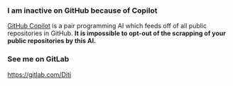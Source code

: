 ### I am inactive on GitHub because of Copilot

[GitHub Copilot](https://copilot.github.com) is a pair programming AI which feeds off of all public repositories in GitHub. **It is impossible to opt-out of the scrapping of your public repositories by this AI.**

### See me on GitLab
https://gitlab.com/Diti

<!--
**Diti/Diti** is a ✨ _special_ ✨ repository because its `README.md` (this file) appears on your GitHub profile.

Here are some ideas to get you started:

- 🔭 I’m currently working on ...
- 🌱 I’m currently learning ...
- 👯 I’m looking to collaborate on ...
- 🤔 I’m looking for help with ...
- 💬 Ask me about ...
- 📫 How to reach me: ...
- 😄 Pronouns: ...
- ⚡ Fun fact: ...
-->
